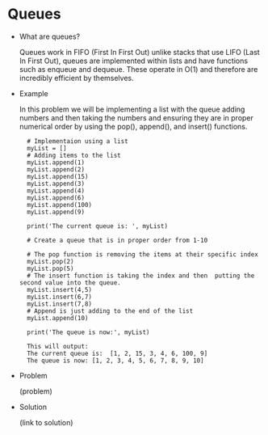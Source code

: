 # Queues
* What are queues?

    Queues work in FIFO (First In First Out) unlike stacks that use LIFO (Last In First Out), queues are implemented within lists and have functions such as enqueue and dequeue. These operate in O(1) and therefore are incredibly efficient by themselves. 

* Example
    
    In this problem we will be implementing a list with the queue adding numbers and then taking the numbers and ensuring they are in proper numerical order by using the pop(), append(), and insert() functions.

        
        # Implementaion using a list
        myList = []
        # Adding items to the list
        myList.append(1)
        myList.append(2)
        myList.append(15)
        myList.append(3)
        myList.append(4)
        myList.append(6)
        myList.append(100)
        myList.append(9)

        print('The current queue is: ', myList)

        # Create a queue that is in proper order from 1-10

        # The pop function is removing the items at their specific index
        myList.pop(2)
        myList.pop(5)
        # The insert function is taking the index and then  putting the second value into the queue.
        myList.insert(4,5)
        myList.insert(6,7)
        myList.insert(7,8)
        # Append is just adding to the end of the list
        myList.append(10)

        print('The queue is now:', myList)

        This will output:
        The current queue is:  [1, 2, 15, 3, 4, 6, 100, 9]
        The queue is now: [1, 2, 3, 4, 5, 6, 7, 8, 9, 10]


* Problem

    (problem)

* Solution

    (link to solution)